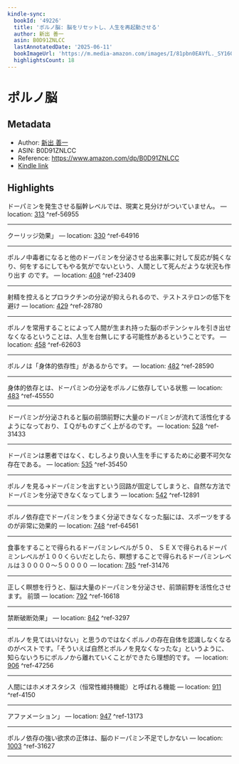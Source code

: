 ```yaml
---
kindle-sync:
  bookId: '49226'
  title: 'ポルノ脳: 脳をリセットし、人生を再起動させる'
  author: 新出 善一
  asin: B0D91ZNLCC
  lastAnnotatedDate: '2025-06-11'
  bookImageUrl: 'https://m.media-amazon.com/images/I/81pbn0EAVfL._SY160.jpg'
  highlightsCount: 18
---
```

# ポルノ脳
## Metadata
* Author: [新出 善一](https://www.amazon.comundefined)
* ASIN: B0D91ZNLCC
* Reference: https://www.amazon.com/dp/B0D91ZNLCC
* [Kindle link](kindle://book?action=open&asin=B0D91ZNLCC)

## Highlights
ドーパミンを発生させる脳幹レベルでは、現実と見分けがついていません。 — location: [313](kindle://book?action=open&asin=B0D91ZNLCC&location=313) ^ref-56955

---
クーリッジ効果」 — location: [330](kindle://book?action=open&asin=B0D91ZNLCC&location=330) ^ref-64916

---
ポルノ中毒者になると他のドーパミンを分泌させる出来事に対して反応が鈍くなり、何をするにしてもやる気がでないという、人間として死んだような状況も作り出す のです。 — location: [408](kindle://book?action=open&asin=B0D91ZNLCC&location=408) ^ref-23409

---
射精を控えるとプロラクチンの分泌が抑えられるので、テストステロンの低下を避け — location: [429](kindle://book?action=open&asin=B0D91ZNLCC&location=429) ^ref-28780

---
ポルノを常用することによって人間が生まれ持った脳のポテンシャルを引き出せなくなるということは、人生を台無しにする可能性があるということです。 — location: [458](kindle://book?action=open&asin=B0D91ZNLCC&location=458) ^ref-62603

---
ポルノは「身体的依存性」があるからです。 — location: [482](kindle://book?action=open&asin=B0D91ZNLCC&location=482) ^ref-28590

---
身体的依存とは、ドーパミンの分泌をポルノに依存している状態 — location: [483](kindle://book?action=open&asin=B0D91ZNLCC&location=483) ^ref-45550

---
ドーパミンが分泌されると脳の前頭前野に大量のドーパミンが流れて活性化するようになっており、ＩＱがものすごく上がるのです。 — location: [528](kindle://book?action=open&asin=B0D91ZNLCC&location=528) ^ref-31433

---
ドーパミンは悪者ではなく、むしろより良い人生を手にするために必要不可欠な存在である。 — location: [535](kindle://book?action=open&asin=B0D91ZNLCC&location=535) ^ref-35450

---
ポルノを見る→ドーパミンを出すという回路が固定してしまうと、自然な方法でドーパミンを分泌できなくなってしまう — location: [542](kindle://book?action=open&asin=B0D91ZNLCC&location=542) ^ref-12891

---
ポルノ依存症でドーパミンをうまく分泌できなくなった脳には、スポーツをするのが非常に効果的 — location: [748](kindle://book?action=open&asin=B0D91ZNLCC&location=748) ^ref-64561

---
食事をすることで得られるドーパミンレベルが５０、 ＳＥＸで得られるドーパミンレベルが１００くらいだとしたら、瞑想することで得られるドーパミンレベルは３００００〜５００００ — location: [785](kindle://book?action=open&asin=B0D91ZNLCC&location=785) ^ref-31476

---
正しく瞑想を行うと、脳は大量のドーパミンを分泌させ、前頭前野を活性化させます。 前頭 — location: [792](kindle://book?action=open&asin=B0D91ZNLCC&location=792) ^ref-16618

---
禁断破断効果」 — location: [842](kindle://book?action=open&asin=B0D91ZNLCC&location=842) ^ref-3297

---
ポルノを見てはいけない」と思うのではなくポルノの存在自体を認識しなくなるのがベストです。「そういえば自然とポルノを見なくなったな」というように、知らないうちにポルノから離れていくことができたら理想的です。 — location: [906](kindle://book?action=open&asin=B0D91ZNLCC&location=906) ^ref-47256

---
人間にはホメオスタシス（恒常性維持機能）と呼ばれる機能 — location: [911](kindle://book?action=open&asin=B0D91ZNLCC&location=911) ^ref-4150

---
アファメーション」 — location: [947](kindle://book?action=open&asin=B0D91ZNLCC&location=947) ^ref-13173

---
ポルノ依存の強い欲求の正体は、脳のドーパミン不足でしかない — location: [1003](kindle://book?action=open&asin=B0D91ZNLCC&location=1003) ^ref-31627

---
